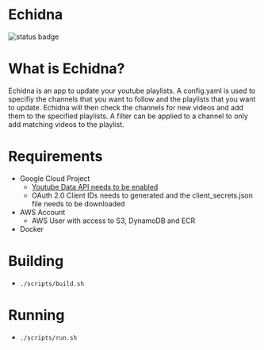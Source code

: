 # Echidna

![status badge](https://github.com/rumel/echidna/actions/workflows/build.yml/badge.svg?branch=master)


# What is Echidna?
Echidna is an app to update your youtube playlists. A config.yaml is used to specifiy the channels that you want to follow and the playlists that you want to update. Echidna will then check the channels for new videos and add them to the specified playlists. A filter can be applied to a channel to only add matching videos to the playlist.

# Requirements
* Google Cloud Project
  * [Youtube Data API needs to be enabled](https://developers.google.com/youtube/v3)
  * OAuth 2.0 Client IDs needs to generated and the client_secrets.json file needs to be downloaded
* AWS Account
  * AWS User with access to S3, DynamoDB and ECR
* Docker

# Building
* `./scripts/build.sh`

# Running
* `./scripts/run.sh`